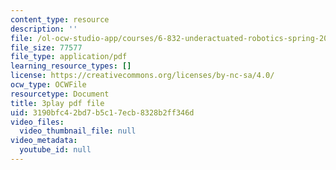 ```yaml
---
content_type: resource
description: ''
file: /ol-ocw-studio-app/courses/6-832-underactuated-robotics-spring-2009/3190bfc42bd7b5c17ecb8328b2ff346d_89GQHKOeUcU.pdf
file_size: 77577
file_type: application/pdf
learning_resource_types: []
license: https://creativecommons.org/licenses/by-nc-sa/4.0/
ocw_type: OCWFile
resourcetype: Document
title: 3play pdf file
uid: 3190bfc4-2bd7-b5c1-7ecb-8328b2ff346d
video_files:
  video_thumbnail_file: null
video_metadata:
  youtube_id: null
---
```

